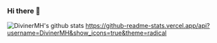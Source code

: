 ### Hi there 👋
![DivinerMH's github stats](https://github-readme-stats.vercel.app/api?username=DivinerMH&show_icons=true&theme=radical)
https://github-readme-stats.vercel.app/api?username=DivinerMH&show_icons=true&theme=radical
<!--
**DivinerMH/DivinerMH** is a ✨ _special_ ✨ repository because its `README.md` (this file) appears on your GitHub profile.

Here are some ideas to get you started:

- 🔭 I’m currently working on ...
- 🌱 I’m currently learning ...
- 👯 I’m looking to collaborate on ...
- 🤔 I’m looking for help with ...
- 💬 Ask me about ...
- 📫 How to reach me: ...
- 😄 Pronouns: ...
- ⚡ Fun fact: ...
-->
